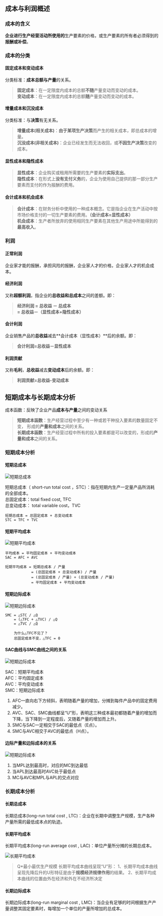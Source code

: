## 成本与利润概述

### 成本的含义
**企业进行生产经营活动所使用的**生产要素的价格，或生产要素的所有者必须得到的**报酬或补偿**。

### 成本的分类

#### 固定成本和变动成本
分类标准：**成本总额与产量**的关系。
>   **固定成本**：在一定限度内成本的总额**不随**产量变动而变动的成本。  
>   **变动成本**：在一定限度内成本的总额**随**产量变动而变动的成本。

#### 增量成本和沉没成本
分类标准：与**决策**有无关系。
>   **增量成本(相关成本)**：**由于某项生产决策**而产生的相关成本，即总成本的增量。  
>   **沉没成本(非相关成本)**：企业已经发生而无法收回，或**不因生产决策**改变的成本。

#### 显性成本和隐性成本
>   **显性成本**：企业购买或租用所需要的生产要素的**实际支出**。  
>   **隐性成本**：在形式上**没有支付义务**的，企业为使用自己提供的那一部分生产要素而支付的作为报酬的费用。

#### 会计成本和机会成本
>   **会计成本**：在财务分析中使用的一种成本概念。它是指企业在生产活动中按市场价格支付的一切生产要素的费用。**（会计成本=显性成本）**  
>   **机会成本**：生产者所放弃的使用相同生产要素在其他生产用途中所能得到的**最高收入**。

### 利润

#### 正常利润
企业家才能的报酬，承担风险的报酬，企业家人才的价格，企业家人才的机会成本。

#### 经济利润
又称**超额利润**，指企业的**总收益和总成本**之间的差额。即：
>   **经济利润 = 总收益 － 总成本**  
>   **= 总收益－（显性成本+隐性成本）**


#### 会计利润
企业销售产品的**总收益**减去**会计成本（显性成本）**后的余额。即：
>   **会计利润=总收益－显性成本**  

#### 利润贡献
又称**毛利**，**总收益**减去**变动成本**后的余额。即：
>   **利润贡献=总收益-变动成本**

## 短期成本与长期成本分析

成本函数：反映了企业产品**成本与产量**之间的变动关系

>   **短期成本函数**：生产经营过程中至少有一种或若干种投入要素的数量固定不变， 形成的**产量和成本**之间的关系。  
>   **长期成本函数**：生产经营过程中所有的投入要素都是可以改变的，形成的**产量和成本**之间的关系。

### 短期成本分析

#### 短期总成本

![短期总成本](./image/1.png)

短期总成本（ short-run total cost ，STC）：指在短期内生产一定量产品所消耗的全部成本。  
总固定成本：total fixed cost, TFC  
总变动成本： total variable cost，TVC  
```
短期总成本 = 总固定成本 + 总变动成本
STC = TFC + TVC
```

#### 短期平均成本

![短期平均成本](./image/2.png)

```
平均成本 = 平均固定成本 + 平均变动成本
SAC = AFC + AVC

短期平均成本 = 短期总成本 / 产量
            = (总固定成本 + 总变动成本) / 产量
            = (总固定成本 / 产量) + (总变动成本 / 产量)
            = 平均固定成本 + 平均变动成本
```

#### 短期边际成本

![短期边际成本](./image/3.png)

```
SMC = △STC / △Q 
    = (△TFC + △TVC) / △Q
    = △TVC / △Q

    为什么△TFC不见了？
    总固定成本不变，△TFC = 0
```

#### SAC曲线与SMC曲线之间的关系

![短期边际成本](./image/4.png)

SAC：短期平均成本  
AFC：平均固定成本  
AVC：平均变动成本  
SMC：短期边际成本

1.  AFC—直向右下方倾斜，表明随着产量的增加，分摊到每件产品中的固定费用减少。
2.  AVC、SAC、SMC曲线都呈“U”形，表明这三种成本最初都随着产量的增加而下降，当下降到一定程度后，又随着产量的增加而上升。
3.  SMC与SAC一定相交于SAC的最低点（E点）。
4.  SMC与AVC相交于AVC的最低点（H点）。

#### 边际产量和边际成本的关系

![短期边际成本](./image/5.png)

1.  当MPL达到最高时，对应的MC到达最低
2.  当APL到达最高时AVC处于最低点
3.  MC与AVC和MPL与APL的交点对应


### 长期成本分析

#### 长期总成本
长期总成本(long-run total cost , LTC)：企业在长期中调整生产规模，生产各种产量所需的最低成本点的轨迹。

#### 长期平均成本
长期平均成本(long-run average cost , LAC)：单位产量所分摊的长期总成本。

![长期平均成本](./image/6.png)

>   Q*最小最优生产规模
>   长期平均成本曲线呈现“U”形：
>   1、长期平均成本曲线呈现先降后升的U形特征是由于**规模经济规律作用**的结果。
>   2、长期平均成本曲线的位置由外在经济和外在不经济所决定

#### 长期边际成本
长期边际成本(long-run marginal cost , LMC)：当企业有足够的时间根据生产产量调整其固定要素时，每增加一个单位的产量所增加的总成本。
